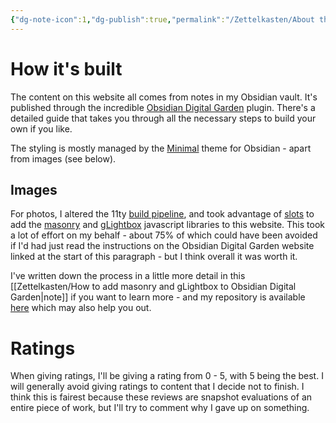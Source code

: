 ```yaml
---
{"dg-note-icon":1,"dg-publish":true,"permalink":"/Zettelkasten/About this website/","dgPassFrontmatter":true,"noteIcon":1,"created":"2024-11-16T15:24:09.104+09:00"}
---
```


# How it's built
The content on this website all comes from notes in my Obsidian vault. It's published through the incredible [Obsidian Digital Garden](https://dg-docs.ole.dev/) plugin. There's a detailed guide that takes you through all the necessary steps to build your own if you like.

The styling is mostly managed by the [Minimal](https://minimal.guide/home) theme for Obsidian - apart from images (see below).

## Images
For photos, I altered the 11ty [build pipeline](https://dg-docs.ole.dev/advanced/configure-build-pipeline/), and took advantage of [slots](https://dg-docs.ole.dev/advanced/configure-build-pipeline/) to add the [masonry](https://masonry.desandro.com/) and [gLightbox](https://biati-digital.github.io/glightbox/) javascript libraries to this website.
This took a lot of effort on my behalf - about 75% of which could have been avoided if I'd had just read the instructions on the Obsidian Digital Garden website linked at the start of this paragraph - but I think overall it was worth it.

I've written down the process in a little more detail in this [[Zettelkasten/How to add masonry and gLightbox to Obsidian Digital Garden\|note]] if you want to learn more - and my repository is available [here](https://github.com/tim-forrer/the-forrerst) which may also help you out.

# Ratings
When giving ratings, I'll be giving a rating from 0 - 5, with 5 being the best. I will generally avoid giving ratings to content that I decide not to finish. I think this is fairest because these reviews are snapshot evaluations of an entire piece of work, but I'll try to comment why I gave up on something.